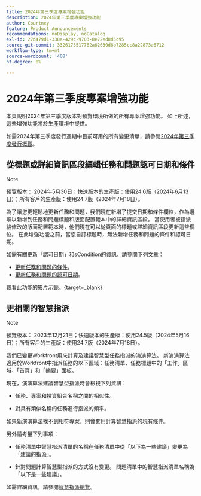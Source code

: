 ```yaml
---
title: 2024年第三季度專案增強功能
description: 2024年第三季度專案增強功能
author: Courtney
feature: Product Announcements
recommendations: noDisplay, noCatalog
exl-id: 27d479d1-338a-429c-9703-8e72ed8d5c95
source-git-commit: 3326173517762a62630d6b7285cc8a22873a6712
workflow-type: tm+mt
source-wordcount: '408'
ht-degree: 0%

---
```


# 2024年第三季度專案增強功能

本頁說明2024年第三季度版本對預覽環境所做的所有專案增強功能。 如上所述，這些增強功能將於生產環境中提供。

如需2024年第三季度發行週期中目前可用的所有變更清單，請參閱[2024年第三季度發行概觀](/help/quicksilver/product-announcements/product-releases/24-q3-release-activity/24-q3-release-overview.md)。


## 從標題或詳細資訊區段編輯任務和問題認可日期和條件

>[!NOTE]
>
>預覽版本： 2024年5月30日；快速版本的生產版：使用24.6版（2024年6月13日）；所有客戶的生產版：使用24.7版（2024年7月18日）。

為了讓您更輕鬆地更新任務和問題，我們現在新增了提交日期和條件欄位，作為選項以新增到任務和問題標題和版面配置範本中的詳細資訊區段。 當使用者被指派給修改的版面配置範本時，他們現在可以從頁面的標題或詳細資訊區段更新這些欄位。 在此增強功能之前，當您自訂標題時，無法新增任務和問題的條件和認可日期。

如需有關更新「認可日期」和sCondition的資訊，請參閱下列文章：

* [更新任務和問題的條件](/help/quicksilver/manage-work/projects/updating-work-in-a-project/update-condition-for-tasks-and-issues.md)。
* [更新任務和問題的認可日期](/help/quicksilver/manage-work/projects/updating-work-in-a-project/update-commit-date-on-tasks-and-issues.md)。

[觀看此功能的影片示範。](https://video.tv.adobe.com/v/3429471/){target=_blank}

## 更相關的智慧指派

>[!NOTE]
>
>預覽版本： 2023年12月21日；快速版本的生產版：使用24.5版（2024年5月16日）；所有客戶的生產版：使用24.7版（2024年7月18日）。

我們已變更Workfront用來計算及建議智慧型任務指派的演演算法。 新演演算法適用於Workfront中指派任務的以下區域：任務清單、任務標題中的「工作」區域、「首頁」和「摘要」面板。

現在，演演算法建議智慧型指派時會檢視下列資訊：

* 任務、專案和投資組合名稱之間的相似性。

* 對具有類似名稱的任務進行指派的頻率。

如果新演演算法找不到相符專案，則會套用計算智慧指派的現有條件。

另外請考量下列事項：

* 任務清單中智慧指派清單的名稱在任務清單中從「以下為一些建議」變更為「建議的指派」。

* 針對問題計算智慧型指派的方式沒有變更。 問題清單中的智慧指派清單名稱為「以下是一些建議」。

如需詳細資訊，請參閱[智慧指派總覽](/help/quicksilver/manage-work/tasks/assign-tasks/smart-assignments.md)。

